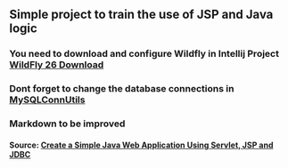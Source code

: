 ## Simple project to train the use of JSP and Java logic

### You need to download and configure Wildfly in Intellij Project [WildFly 26 Download](https://www.wildfly.org/downloads/)
### Dont forget to change the database connections in [MySQLConnUtils](src/main/java/com/example/firstproject/conn/MySQLConnUtils.java)
### Markdown to be improved


#### Source: [Create a Simple Java Web Application Using Servlet, JSP and JDBC ](https://o7planning.org/10285/create-a-simple-java-web-application-using-servlet-jsp-and-jdbc)
